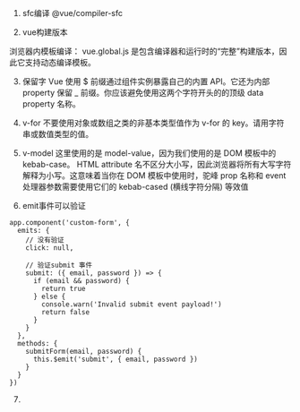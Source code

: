 1. sfc编译
@vue/compiler-sfc

2. vue构建版本

浏览器内模板编译：
vue.global.js 是包含编译器和运行时的“完整”构建版本，因此它支持动态编译模板。

3. 保留字
Vue 使用 $ 前缀通过组件实例暴露自己的内置 API。它还为内部 property 保留 _ 前缀。你应该避免使用这两个字符开头的的顶级 data property 名称。

4. v-for
不要使用对象或数组之类的非基本类型值作为 v-for 的 key。请用字符串或数值类型的值。

5. v-model
这里使用的是 model-value，因为我们使用的是 DOM 模板中的 kebab-case。
HTML attribute 名不区分大小写，因此浏览器将所有大写字符解释为小写。这意味着当你在 DOM 模板中使用时，驼峰 prop 名称和 event 处理器参数需要使用它们的 kebab-cased (横线字符分隔) 等效值

6. emit事件可以验证
```
app.component('custom-form', {
  emits: {
    // 没有验证
    click: null,

    // 验证submit 事件
    submit: ({ email, password }) => {
      if (email && password) {
        return true
      } else {
        console.warn('Invalid submit event payload!')
        return false
      }
    }
  },
  methods: {
    submitForm(email, password) {
      this.$emit('submit', { email, password })
    }
  }
})
```

7. 